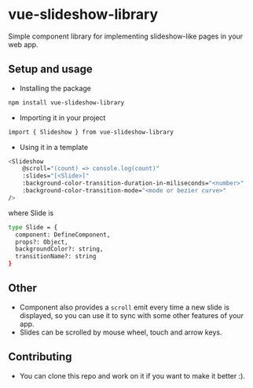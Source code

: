 # vue-slideshow-library

Simple component library for implementing slideshow-like pages in your web app. 

## Setup and usage

- Installing the package
```sh
npm install vue-slideshow-library
```

- Importing it in your project

```sh
import { Slideshow } from vue-slideshow-library
```
- Using it in a template

```sh
<Slideshow
    @scroll="(count) => console.log(count)"
    :slides="[<Slide>]"
    :background-color-transition-duration-in-miliseconds="<number>"
    :background-color-transition-mode="<mode or bezier curve>"
/>
```

where Slide is

```sh
type Slide = {
  component: DefineComponent,
  props?: Object,
  backgroundColor?: string,
  transitionName?: string
}
```

## Other

- Component also provides a `scroll` emit every time a new slide is displayed, so you can use it to sync with some other features of your app.
- Slides can be scrolled by mouse wheel, touch and arrow keys.

## Contributing

- You can clone this repo and work on it if you want to make it better :).

